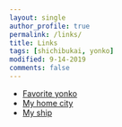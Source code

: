 ```yaml
---
layout: single
author_profile: true
permalink: /links/
title: Links
tags: [shichibukai, yonko]
modified: 9-14-2019
comments: false
---
```



* [Favorite yonko](https://www.google.com/url?sa=i&url=https%3A%2F%2Fonepiece.fandom.com%2Fwiki%2FShanks&psig=AOvVaw0UWcpqNO9b7r7M66kq_mBd&ust=1731431297680000&source=images&cd=vfe&opi=89978449&ved=0CBQQjRxqFwoTCJiO0K7i1IkDFQAAAAAdAAAAABAE)
* [My home city](https://www.google.com/imgres?q=east%20blue%20one%20piece&imgurl=https%3A%2F%2Fstatic.wikia.nocookie.net%2Fonepiece%2Fimages%2Fc%2Fc6%2FLittle_East_Blue_Arc.png%2Frevision%2Flatest%3Fcb%3D20130509191516&imgrefurl=https%3A%2F%2Fonepiece.fandom.com%2Fwiki%2FLittle_East_Blue_Arc&docid=KHC5RuluS8IymM&tbnid=YVw2Z03fMLUrUM&vet=12ahUKEwiA4ZXE4tSJAxXbUqQEHWKIC7UQM3oECCcQAA..i&w=1280&h=720&hcb=2&ved=2ahUKEwiA4ZXE4tSJAxXbUqQEHWKIC7UQM3oECCcQAA)
* [My ship](https://www.google.com/url?sa=i&url=https%3A%2F%2Fonepiece.fandom.com%2Fwiki%2FThousand_Sunny&psig=AOvVaw1MZ3RRumXaCiGjEC3AFlC1&ust=1731431497446000&source=images&cd=vfe&opi=89978449&ved=0CBQQjRxqFwoTCPjHvIzj1IkDFQAAAAAdAAAAABAE)

